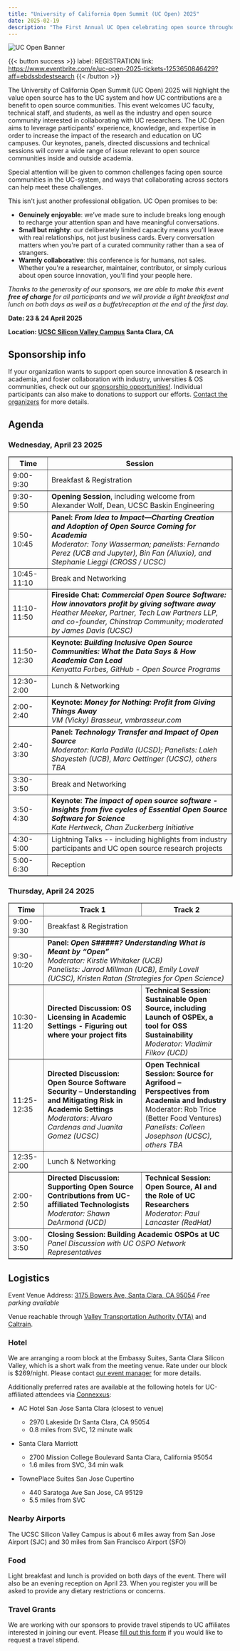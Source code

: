 ```yaml
---
title: "University of California Open Summit (UC Open) 2025"
date: 2025-02-19
description: "The First Annual UC Open celebrating open source throughout the UC system:  23 & 24 April 2025 – Santa Clara, CA"
---
```


![UC Open Banner](UC_Open_Narrow_Banner.png)

{{< button success >}}
label: REGISTRATION
link: https://www.eventbrite.com/e/uc-open-2025-tickets-1253650846429?aff=ebdssbdestsearch
{{< /button >}}

The University of California Open Summit (UC Open) 2025 will highlight the value open source has to the UC system and how UC contributions are a benefit to open source communities. This event welcomes UC faculty, technical staff, and students, as well as the industry and open source community interested in collaborating with UC researchers. The UC Open aims to leverage participants' experience, knowledge, and expertise in order to increase the impact of the research and education on UC campuses. Our keynotes, panels, directed discussions and technical sessions will cover a wide range of issue relevant to open source communities inside and outside academia.

Special attention will be given to common challenges facing open source communities in the UC-system, and ways that collaborating across sectors can help meet these challenges.

This isn't just another professional obligation. UC Open promises to be:

- **Genuinely enjoyable**: we’ve made sure to include breaks long enough to recharge your attention span and have meaningful conversations.
- **Small but mighty**: our deliberately limited capacity means you’ll leave with real relationships, not just business cards. Every conversation matters when you're part of a curated community rather than a sea of strangers.
- **Warmly collaborative**: this conference is for humans, not sales. Whether you're a researcher, maintainer, contributor, or simply curious about open source innovation, you'll find your people here.

_Thanks to the generosity of our sponsors, we are able to make this event **free of charge** for all participants and we will provide a light breakfast and lunch on both days as well as a buffet/reception at the end of the first day._

**Date: 23 & 24 April 2025**

**Location: [UCSC Silicon Valley Campus](https://siliconvalley.ucsc.edu/facility/) Santa Clara, CA**

## Sponsorship info

If your organization wants to support open source innovation & research in academia, and foster collaboration with industry, universities & OS communities, check out our [sponsorship opportunities!](./sponsor/_index.md). Individual participants can also make to donations to support our efforts. [Contact the organizers](mailto:slieggi@ucsc.edu) for more details.

## Agenda

### Wednesday, April 23 2025

<table border='1' cellpadding='3' style='border-collapse:collapse'><thead>
  <tr>
    <th>Time</th>
    <th colspan="2">Session</th>
  </tr></thead>
<tbody>
  <tr>
    <td>9:00-9:30</td>
    <td colspan="2">Breakfast &amp; Registration</td>
  </tr>
  <tr>
    <td>9:30-9:50</td>
    <td colspan="2"><b>Opening Session</b>, including welcome from Alexander Wolf, Dean, UCSC Baskin Engineering</td>
  </tr>
  <tr>
    <td>9:50-10:45</td>
    <td colspan="2"><b>Panel: <em>From Idea to Impact—Charting Creation and Adoption of Open Source Coming for Academia</em></b><br><em>Moderator: Tony Wasserman; panelists: Fernando Perez (UCB and Jupyter), Bin Fan (Alluxio), and Stephanie Lieggi (CROSS / UCSC)</em></td>
  </tr>
  <tr>
    <td>10:45-11:10</td>
    <td colspan="2">Break and Networking</td>
  </tr>
  <tr>
    <td>11:10-11:50</td>
    <td colspan="2"><b>Fireside Chat: <em>Commercial Open Source Software: How innovators profit by giving software away</em></b><br><em>Heather Meeker, Partner, Tech Law Partners LLP, and co-founder, Chinstrap Community; moderated by James Davis (UCSC)</em></td>
  </tr>
  <tr>
    <td>11:50-12:30</td>
    <td colspan="2"><b>Keynote: <em>Building Inclusive Open Source Communities: What the Data Says & How Academia Can Lead</em></b><br><em>Kenyatta Forbes, GitHub - Open Source Programs</em></td>
  </tr>
  <tr>
    <td>12:30-2:00</td>
    <td colspan="2">Lunch &amp; Networking</td>
  </tr>
  <tr>
    <td>2:00-2:40</td>
    <td colspan="2"><b>Keynote: <em>Money for Nothing: Profit from Giving Things Away</em></b><br><em>VM (Vicky) Brasseur, vmbrasseur.com</em></td>
  </tr>
  <tr>
    <td>2:40-3:30</td>
    <td colspan="2"><b>Panel: <em>Technology Transfer and Impact of Open Source</em></b><br><em>Moderator: Karla Padilla (UCSD); Panelists: Laleh Shayesteh (UCB), Marc Oettinger (UCSC), others TBA</em></td>
  </tr>
  <tr>
    <td>3:30-3:50</td>
    <td colspan="2">Break and Networking</td>
  </tr>
  <tr>
    <td>3:50-4:30</td>
    <td colspan="2"><b>Keynote: <em>The impact of open source software - Insights from five cycles of Essential Open Source Software for Science</em></b><br><em>Kate Hertweck, Chan Zuckerberg Initiative</em></td>
  </tr>
  <tr>
    <td>4:30-5:00</td>
    <td colspan="2">Lightning Talks -- including highlights from industry participants and UC open source research projects</td>
  </tr>
  <tr>
    <td>5:00-6:30</td>
    <td colspan="2">Reception</td>
  </tr>
</tbody></table>

### Thursday, April 24 2025

<table border='1' cellpadding='3' style='border-collapse:collapse'><thead>
  <tr>
    <th>Time</th>
    <th>Track 1</th>
    <th>Track 2</th>
  </tr></thead>
<tbody>
  <tr>
    <td>9:00-9:30</td>
    <td colspan="2">Breakfast &amp; Registration</td>
  </tr>
  <tr>
    <td>9:30-10:20</td>
    <td colspan="2"><b>Panel: <em>Open S#####? Understanding What is Meant by “Open”</em></b><br><em>Moderator: Kirstie Whitaker (UCB)<br>Panelists: Jarrod Millman (UCB), Emily Lovell (UCSC), Kristen Ratan (Strategies for Open Science)</em></td>
  </tr>
  <tr>
    <td>10:30-11:20</td>
    <td><b>Directed Discussion: OS Licensing in Academic Settings - Figuring out where your project fits</b></td>
    <td><b>Technical Session: Sustainable Open Source, including Launch of OSPEx, a tool for OSS Sustainability</b><br><em>Moderator: Vladimir Filkov (UCD)</em></td>
  </tr>
  <tr>
    <td>11:25-12:35</td>
    <td><b>Directed Discussion: Open Source Software Security – Understanding and Mitigating Risk in Academic Settings</b><br><em>Moderators: Alvaro Cardenas and Juanita Gomez (UCSC)</em></td>
    <td><b>Open Technical Session: Source for Agrifood – Perspectives from Academia and Industry</b><br>Moderator: Rob Trice (Better Food Ventures)<br><em>Panelists: Colleen Josephson (UCSC), others TBA</em></td>
  </tr>
  <tr>
    <td>12:35-2:00</td>
    <td colspan="2">Lunch &amp; Networking</td>
  </tr>
  <tr>
    <td>2:00-2:50</td>
    <td><b>Directed Discussion: Supporting Open Source Contributions from UC-affiliated Technologists</b><br><em>Moderator: Shawn DeArmond (UCD)</em></td>
    <td><b>Technical Session: Open Source, AI and the Role of UC Researchers</b><br><em>Moderator: Paul Lancaster (RedHat)</em></td>
  </tr>
  <tr>
    <td>3:00-3:50</td>
    <td colspan="2"><b>Closing Session: Building Academic OSPOs at UC</b><br><em>Panel Discussion with UC OSPO Network Representatives</em></td>
  </tr>
</tbody></table>

## Logistics

Event Venue Address: [3175 Bowers Ave, Santa Clara, CA 95054](https://www.openstreetmap.org/directions?from=&to=37.379740,-121.976883#map=19/37.379619/-121.977135)
_Free parking available_

Venue reachable through [Valley Transportation Authority (VTA)](https://www.vta.org/) and [Caltrain](https://www.caltrain.com/).

### Hotel

We are arranging a room block at the Embassy Suites, Santa Clara Silicon Valley, which is a short walk from the meeting venue. Rate under our block is $269/night. Please contact [our event manager](mailto:ymartyno@ucsc.edu) for more details.

Additionally preferred rates are available at the following hotels for UC-affiliated attendees via [Connexxus](https://travel.ucop.edu/connexxus/):

- AC Hotel San Jose Santa Clara (closest to venue)

  - 2970 Lakeside Dr Santa Clara, CA 95054
  - 0.8 miles from SVC, 12 minute walk

- Santa Clara Marriott

  - 2700 Mission College Boulevard Santa Clara, California 95054
  - 1.6 miles from SVC, 34 min walk

- TownePlace Suites San Jose Cupertino
  - 440 Saratoga Ave San Jose, CA 95129
  - 5.5 miles from SVC

### Nearby Airports

The UCSC Silicon Valley Campus is about 6 miles away from San Jose Airport (SJC) and 30 miles from San Francisco Airport (SFO)

### Food

Light breakfast and lunch is provided on both days of the event. There will also be an evening reception on April 23. When you register you will be asked to provide any dietary restrictions or concerns.

### Travel Grants

We are working with our sponsors to provide travel stipends to UC affiliates interested in joining our event. Please [fill out this form](https://forms.gle/231icFHf4j5C4yWP8) if you would like to request a travel stipend.
